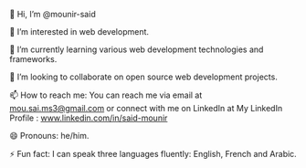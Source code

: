 👋 Hi, I’m @mounir-said

👀 I’m interested in web development.

🌱 I’m currently learning various web development technologies and frameworks.

💞️ I’m looking to collaborate on open source web development projects.

📫 How to reach me: You can reach me via email at mou.sai.ms3@gmail.com or connect with me on LinkedIn at My LinkedIn Profile :  www.linkedin.com/in/said-mounir 

😄 Pronouns: he/him.

⚡ Fun fact: I can speak three languages fluently: English, French and Arabic.
